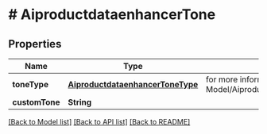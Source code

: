 # # AiproductdataenhancerTone


## Properties 


Name | Type | Description | Notes
------------ | ------------- | ------------- | -------------
**toneType**| [**AiproductdataenhancerToneType**](AiproductdataenhancerToneType.md) |  for more information please, see Model/AiproductdataenhancerToneType.php  | [optional] [default to AiproductdataenhancerToneType.UNKNOWN]
**customTone**| **String** |   | [optional]


[[Back to Model list]](../../README.md#models) [[Back to API list]](../../README.md#endpoints) [[Back to README]](../../README.md)

